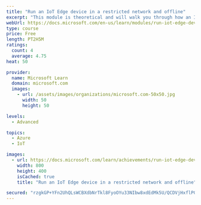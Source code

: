 ```yaml
---
title: "Run an IoT Edge device in a restricted network and offline"
excerpt: "This module is theoretical and will walk you through how an IoT Edge device can be harnessed as a gateway to child devices and can store captured information if connectivity is unavailable."
webUrl: https://docs.microsoft.com/en-us/learn/modules/run-iot-edge-device-restricted-network-offline/
type: course
price: Free
length: PT2H5M
ratings:
  count: 4
  average: 4.75
heat: 50

provider:
  name: Microsoft Learn
  domain: microsoft.com
  images:
    - url: /assets/images/organizations/microsoft.com-50x50.jpg
      width: 50
      height: 50

levels:
  - Advanced

topics:
  - Azure
  - IoT

images:
  - url: https://docs.microsoft.com/learn/achievements/run-iot-edge-device-restricted-network-offline-social.png
    width: 800
    height: 400
    isCached: true
    title: "Run an IoT Edge device in a restricted network and offline"

secured: "rzgkGP+YFn2UhQLsWCBXdbNrTkl8FyoOYu33NIbw8xdEdMk5U/QCDVjHxflPGgmI0YhanoNXE/HLVYfZ7bhJ4XHGUk9+5o6uS8+25c+7htAd5NipuqyabepI0lFU3i+cNUi3lql0GnE0ivdHIYtxGyW98iUD78VgxfgM6R2c7s+DGzrqRdD1fP1jEgLPhygVyiOlyyvhlasXz3optvDnLX2s1t58AGebli++Jin/dkQLRDJPLAHiMR5J4SLHZ3MgGGmnsk7USbiugw+tUi8Em8XWTtEbQng8/deZlAgCdudPOKwL3usoPpEckaMU3Nwu4FkgyD/RM7UOB3B4Aa+ya0yRn9qCLdqVtCEkRj4/Ah7Qb8f26/YlRmbZsL+faonOZpYr/3gbFqIkB4kkxBHR9w==;mTS3YRkMH0s0Our43YZd5w=="
---
```


